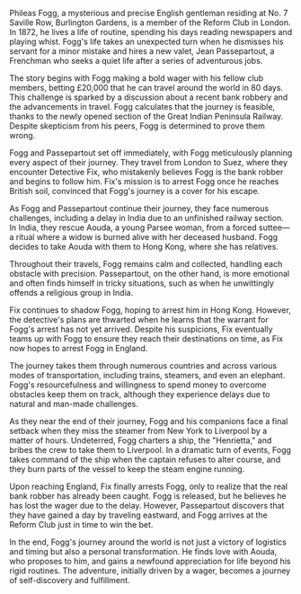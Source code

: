 Phileas Fogg, a mysterious and precise English gentleman residing at No. 7 Saville Row, Burlington Gardens, is a member of the Reform Club in London. In 1872, he lives a life of routine, spending his days reading newspapers and playing whist. Fogg's life takes an unexpected turn when he dismisses his servant for a minor mistake and hires a new valet, Jean Passepartout, a Frenchman who seeks a quiet life after a series of adventurous jobs.

The story begins with Fogg making a bold wager with his fellow club members, betting £20,000 that he can travel around the world in 80 days. This challenge is sparked by a discussion about a recent bank robbery and the advancements in travel. Fogg calculates that the journey is feasible, thanks to the newly opened section of the Great Indian Peninsula Railway. Despite skepticism from his peers, Fogg is determined to prove them wrong.

Fogg and Passepartout set off immediately, with Fogg meticulously planning every aspect of their journey. They travel from London to Suez, where they encounter Detective Fix, who mistakenly believes Fogg is the bank robber and begins to follow him. Fix's mission is to arrest Fogg once he reaches British soil, convinced that Fogg's journey is a cover for his escape.

As Fogg and Passepartout continue their journey, they face numerous challenges, including a delay in India due to an unfinished railway section. In India, they rescue Aouda, a young Parsee woman, from a forced suttee—a ritual where a widow is burned alive with her deceased husband. Fogg decides to take Aouda with them to Hong Kong, where she has relatives.

Throughout their travels, Fogg remains calm and collected, handling each obstacle with precision. Passepartout, on the other hand, is more emotional and often finds himself in tricky situations, such as when he unwittingly offends a religious group in India.

Fix continues to shadow Fogg, hoping to arrest him in Hong Kong. However, the detective's plans are thwarted when he learns that the warrant for Fogg's arrest has not yet arrived. Despite his suspicions, Fix eventually teams up with Fogg to ensure they reach their destinations on time, as Fix now hopes to arrest Fogg in England.

The journey takes them through numerous countries and across various modes of transportation, including trains, steamers, and even an elephant. Fogg's resourcefulness and willingness to spend money to overcome obstacles keep them on track, although they experience delays due to natural and man-made challenges.

As they near the end of their journey, Fogg and his companions face a final setback when they miss the steamer from New York to Liverpool by a matter of hours. Undeterred, Fogg charters a ship, the "Henrietta," and bribes the crew to take them to Liverpool. In a dramatic turn of events, Fogg takes command of the ship when the captain refuses to alter course, and they burn parts of the vessel to keep the steam engine running.

Upon reaching England, Fix finally arrests Fogg, only to realize that the real bank robber has already been caught. Fogg is released, but he believes he has lost the wager due to the delay. However, Passepartout discovers that they have gained a day by traveling eastward, and Fogg arrives at the Reform Club just in time to win the bet.

In the end, Fogg's journey around the world is not just a victory of logistics and timing but also a personal transformation. He finds love with Aouda, who proposes to him, and gains a newfound appreciation for life beyond his rigid routines. The adventure, initially driven by a wager, becomes a journey of self-discovery and fulfillment.
